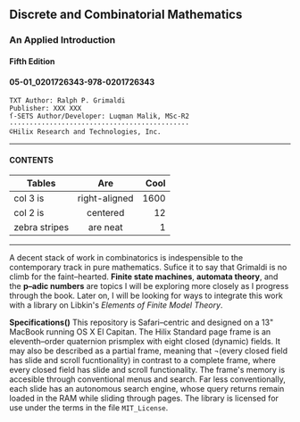 ## Discrete and Combinatorial Mathematics
### An Applied Introduction
#### Fifth Edition
#### 05-01_0201726343-978-0201726343
```  
TXT Author: Ralph P. Grimaldi  
Publisher: XXX XXX  
ſ-SETS Author/Developer: Luqman Malik, MSc-R2
·············································
©Hilix Research and Technologies, Inc.
```
---
#### CONTENTS

| Tables        | Are           | Cool  |
| ------------- |:-------------:| -----:|
| col 3 is      | right-aligned | 1600 |
| col 2 is      | centered      |   12 |
| zebra stripes | are neat      |    1 |
---
A decent stack of work in combinatorics is indespensible to the contemporary track in pure mathematics. Sufice it to say that Grimaldi is no climb for the faint–hearted. **Finite state machines**, **automata theory**, and the **p–adic numbers** are topics I will be exploring more closely as I progress through the book. Later on, I will be looking for ways to integrate this work with a library on Libkin's _Elements of Finite Model Theory_.

__Specifications()__ This repository is Safari–centric and designed on a 13" MacBook running OS X El Capitan. The Hilix Standard page frame is an eleventh–order quaternion prismplex with eight closed (dynamic) fields. It may also be described as a partial frame, meaning that ¬(every closed field has slide and scroll fucntionality) in contrast to a complete frame, where every closed field has slide and scroll functionality. The frame's memory is accesible through conventional menus and search. Far less conventionally, each slide has an autonomous search engine, whose query returns remain loaded in the RAM while sliding through pages. The library is licensed for use under the terms in the file <code>MIT_License</code>.
